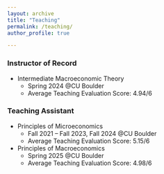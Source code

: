 ```yaml
---
layout: archive
title: "Teaching"
permalink: /teaching/
author_profile: true

---
```


### Instructor of Record
* Intermediate Macroeconomic Theory
  * Spring 2024 @CU Boulder
  * Average Teaching Evaluation Score: 4.94/6 

### Teaching Assistant
* Principles of Microeconomics
  * Fall 2021 – Fall 2023, Fall 2024 @CU Boulder
  * Average Teaching Evaluation Score: 5.15/6 
* Principles of Macroeconomics
  * Spring 2025 @CU Boulder
  * Average Teaching Evaluation Score: 4.98/6 
